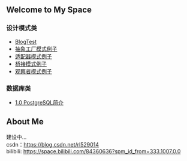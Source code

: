 ## Welcome to My Space

### 设计模式类

* [BlogTest](_posts/2022-02-20-long.md)
* [抽象工厂模式例子](_posts)
* [适配器模式例子](AdapterPattern)
* [桥接模式例子](BridgePattern)
* [观察者模式例子](ObserverPattern)

### 数据库类

* [1.0 PostgreSQL简介](_posts/2022-12-19-0-introduction.md)

## About Me

建设中...  
csdn：https://blog.csdn.net/rl529014  
bilibili: https://space.bilibili.com/84360636?spm_id_from=333.1007.0.0